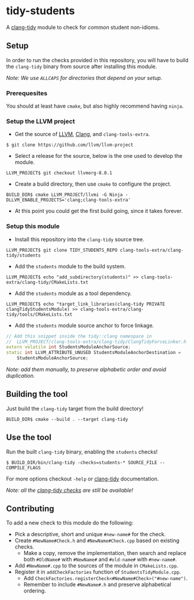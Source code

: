 # tidy-students

A [clang-tidy] module to check for _common_ student non-idioms.

## Setup

In order to run the checks provided in this repository, you will have to build
the `clang-tidy` binary from source after installing this module.

_*Note:* We use `ALLCAPS` for directories that depend on your setup._

### Prerequesites

You should at least have `cmake`, but also highly recommend having `ninja`.

### Setup the LLVM project

 - Get the source of [LLVM], [Clang], and `clang-tools-extra`.

```
$ git clone https://github.com/llvm/llvm-project
```

 - Select a release for the source, below is the one used to develop the module.

```
LLVM_PROJECT$ git checkout llvmorg-8.0.1
```

 - Create a build directory, then use `cmake` to configure the project.

```
BUILD_DIR$ cmake LLVM_PROJECT/llvmi -G Ninja -DLLVM_ENABLE_PROJECTS='clang;clang-tools-extra'
```

 - At this point you could get the first build going, since it takes forever.

### Setup this module

 - Install this repository into the `clang-tidy` source tree.

```
LLVM_PROJECT$ git clone TIDY_STUDENTS_REPO clang-tools-extra/clang-tidy/students
```

 - Add the `students` module to the build system.

```
LLVM_PROJECT$ echo "add_subdirectory(students)" >> clang-tools-extra/clang-tidy/CMakeLists.txt
```

 - Add the `students` module as a tool dependency.

```
LLVM_PROJECT$ echo "target_link_libraries(clang-tidy PRIVATE clangTidyStudentsModule) >> clang-tools-extra/clang-tidy/tools/CMakeLists.txt
```

 - Add the `students` module source anchor to force linkage.

```c++
// Add this snippet inside the tidy::clang namespace in
//  LLVM_PROJECT/clang-tools-extra/clang-tidy/ClangTidyForceLinker.h
extern volatile int StudentsModuleAnchorSource;
static int LLVM_ATTRIBUTE_UNUSED StudentsModuleAnchorDestination =
    StudentsModuleAnchorSource;
```

_*Note:* add them manually, to preserve alphabetic order and avoid duplication._

## Building the tool

Just build the `clang-tidy` target from the build directory!

```
BUILD_DIR$ cmake --build . --target clang-tidy
```

## Use the tool

Run the built `clang-tidy` binary, enabling the `students` checks!

```
$ BUILD_DIR/bin/clang-tidy -checks=students-* SOURCE_FILE -- COMPILE_FLAGS
```

For more options checkout `-help` or [clang-tidy] documentation.

_*Note:* all the [clang-tidy checks] are still be available!_

## Contributing

To add a new check to this module do the following:
 - Pick a descriptive, short and unique `#new-name#` for the check.
 - Create `#NewName#Check.h` and `#NewName#Check.cpp` based on existing checks.
   - Make a copy, remove the implementation, then search and replace both
     `#OldName#` with `#NewName#` and `#old-name#` with `#new-name#`.
 - Add `#NewName#.cpp` to the sources of the module in `CMakeLists.cpp`.
 - Register it in `addCheckFactories` function of `StudentsTidyModule.cpp`.
   - Add `CheckFactories.registerCheck<#NewName#Check>("#new-name")`.
   - Remember to include `#NewName#.h` and preserve alphabetical ordering.

[llvm]: https://llvm.org
[clang]: https://clang.llvm.org
[clang-tidy]: https://clang.llvm.org/extra/clang-tidy
[clang-tidy checks]: https://clang.llvm.org/extra/clang-tidy/checks/list.html
